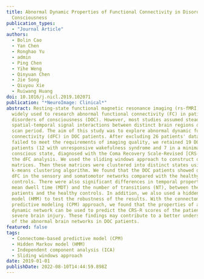 ```yaml
---
title: Abnormal Dynamic Properties of Functional Connectivity in Disorders of
  Consciousness
publication_types:
  - "Journal Article"
authors:
  - Bolin Cao
  - Yan Chen
  - Ronghao Yu
  - admin
  - Ping Chen
  - Yihe Weng
  - Qinyuan Chen
  - Jie Song
  - Qiuyou Xie
  - Ruiwang Huang
doi: 10.1016/j.nicl.2019.102071
publication: "*NeuroImage: Clinical*"
abstract: Resting-state functional magnetic resonance imaging (rs-fMRI) is
  widely used to research abnormal functional connectivity (FC) in patients with
  disorders of consciousness (DOC). However, most studies assumed steady
  spatial-temporal signal interactions between distinct brain regions during the
  scan period. The aim of this study was to explore abnormal dynamic functional
  connectivity (dFC) in DOC patients. After excluding 26 patients' data that
  failed to meet the requirements of imaging quality, we retained 19 DOC
  patients (12 with unresponsive wakefulness syndrome and 7 in a minimally
  conscious state, diagnosed with the Coma Recovery Scale-Revised [CRS-R]) for
  the dFC analysis. We used the sliding windows approach to construct dFC
  matrices. Then these matrices were clustered into distinct states using the
  k-means clustering algorithm. We found that the DOC patients showed decreased
  dFC in the sensory and somatomotor networks compared with the healthy
  controls. There were also significant differences in temporal properties, the
  mean dwell time (MDT) and the number of transitions (NT), between the DOC
  patients and the healthy controls. In addition, we also used a hidden Markov
  model (HMM) to test the robustness of the results. With the connectome-based
  predictive modeling (CPM) approach, we found that the properties of abnormal
  dynamic network can be used to predict the CRS-R scores of the patients after
  severe brain injury. These findings may contribute to a better understanding
  of the abnormal brain networks in DOC patients.
featured: false
tags:
  - Connectome-based predictive model (CPM)
  - Hidden Markov model (HMM)
  - Independent component analysis (ICA)
  - Sliding windows approach
date: 2019-01-01
publishDate: 2022-08-10T14:44:59.898Z
---
```

